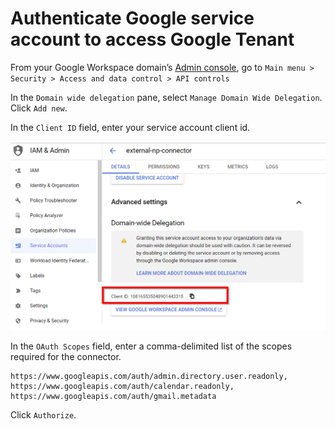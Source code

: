 # Authenticate Google service account to access Google Tenant

From your Google Workspace domain’s [Admin console](https://admin.google.com), go to `Main menu > Security > Access and data control > API controls`

In the `Domain wide delegation` pane, select `Manage Domain Wide Delegation`. Click `Add new`.

In the `Client ID` field, enter your service account client id.

<img src="google/authorize-key.png">

In the `OAuth Scopes` field, enter a comma-delimited list of the scopes required for the connector.
```
https://www.googleapis.com/auth/admin.directory.user.readonly, https://www.googleapis.com/auth/calendar.readonly, https://www.googleapis.com/auth/gmail.metadata
```

Click `Authorize`.

